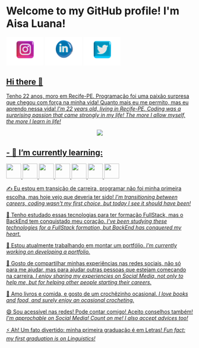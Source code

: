 # Welcome to my GitHub profile! I'm Aisa Luana!

<div>
<a href="https://instagram.com/aisaluana" target="_blank"><img loading="lazy" src="./imagens/insta.png" target="_blank" width="100"></a>
<a href="https://www.linkedin.com/in/aisaluana" target="_blank"><img loading="lazy" src="./imagens/linkedin.png" width="100" target="_blank"></a> 
<a href="https://twitter.com/aisaluanadev" target="_blank"><img alt="Twitter URL" src="./imagens/twitter.png " width="100" target="_blank">
</div>

## Hi there 👋
Tenho 22 anos, moro em Recife-PE. Programação foi uma paixão surpresa que chegou com força na minha vida! Quanto mais eu me permito, mas eu aprendo nessa vida!
*I'm 22 years old, living in Recife-PE. Coding was a surprising passion that came strongly in my life! The more I allow myself, the more I learn in life!*
<div>
<style>
    .img_container {
        text-align: center;
    }
</style>
<div class="img_container">
    <img src="https://media3.giphy.com/media/3NtY188QaxDdC/giphy.gif?cid=ecf05e47y4wg42lnq66nfpovtjvo2xhnbdmwv2t10cfoxldm&ep=v1_gifs_trending&rid=giphy.gif&ct=g" width= "300">
</div></div>

## - 🌱 I’m currently learning:

<img loading="lazy" src="https://cdn.jsdelivr.net/gh/devicons/devicon/icons/git/git-original.svg" width="40" height="40"/> <img loading="lazy" src="https://cdn.jsdelivr.net/gh/devicons/devicon/icons/github/github-original.svg" width="40" height="40"/> <img loading="lazy" src="https://cdn.jsdelivr.net/gh/devicons/devicon/icons/intellij/intellij-plain.svg" width="40" height="40"/> <img loading="lazy" src="https://cdn.jsdelivr.net/gh/devicons/devicon/icons/java/java-original.svg" width="40" height="40" /> <img loading="lazy" src="https://cdn.jsdelivr.net/gh/devicons/devicon/icons/javascript/javascript-plain.svg" width="40" height="40" /> <img loading="lazy" src="https://cdn.jsdelivr.net/gh/devicons/devicon/icons/nodejs/nodejs-original.svg" width="40" height="40"/> <img loading="lazy" src="https://cdn.jsdelivr.net/gh/devicons/devicon/icons/vscode/vscode-plain.svg" width="40" height="40"/>
          
✍ Eu estou em transição de carreira, programar não foi minha primeira escolha, mas hoje vejo que deveria ter sido!
*I'm transitioning between careers, coding wasn't my first choice, but today I see it should have been!*

🤔 Tenho estudado essas tecnologias para ter formação FullStack, mas o BackEnd tem conquistado meu coração.
*I've been studying these technologies for a FullStack formation, but BackEnd has conquered my heart.*

🔭 Estou atualmente trabalhando em montar um portfólio.
*I’m currently working on developing a portfolio.*

👯 Gosto de compartilhar minhas experiências nas redes sociais, não só para me ajudar, mas para ajudar outras pessoas que estejam começando na carreira.
*I enjoy sharing my experiencies on Social Media, not only to help me, but for helping other people starting their careers.*

🧶 Amo livros e comida, e gosto de um crochêzinho ocasional.
*I love books and food, and surely enjoy an ocasional crocheting.*

😄 Sou acessível nas redes! Pode contar comigo! Aceito conselhos também!
*I'm approchable on Social Media! Count on me! I also accept advices too!*

⚡ Ah! Um fato divertido: minha primeira graduação é em Letras!
*Fun fact: my first graduation is on Linguistics!*
